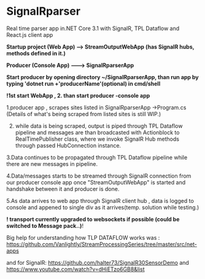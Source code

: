 # SignalRparser
 Real time parser app in.NET Core 3.1 with SignalR, TPL Dataflow and React.js client app 
 
**Startup project (Web App) --> StreamOutputWebApp (has SignalR hubs, methods defined in it.)**

**Producer (Console App) ---> SignalRparserApp**

**Start producer by opening directory ~/SignalRparserApp, than run app by typing  'dotnet run +'producerName'(optional) in cmd/shell**

**!1st start WebApp , 2. than start producer -console app**

1.producer app , scrapes sites listed in SignalRparserApp ->Program.cs
(Details of what's being scraped from listed sites is still WIP.)

2. while data is being scraped, output is piped through TPL Dataflow pipeline and messages are than broadcasted with Actionblock to RealTimePublisher class, where we invoke SignalR Hub methods through passed HubConnection instance.

3.Data continues to be propagated through TPL Dataflow pipeline while there are new messages in pipeline.

4.Data/messages starts to be streamed through SignalR connection from our producer console app once "StreamOutputWebApp" is started and handshake between it and producer is done.

5.As data arrives to web app through SignalR client hub , data is logged to console and appened to single div as it arrives(temp. solution while testing.)

**! transport currently upgraded to websockets if possible (could be switched to Message pack..)**! 
 
 Big help for understanding how TLP DATAFLOW works was :
 https://github.com/Vanlightly/StreamProcessingSeries/tree/master/src/net-apps 
 
 and for SignalR: 
 https://github.com/halter73/SignalR30SensorDemo
 and 
 https://www.youtube.com/watch?v=dHiETzo6GB8&list
